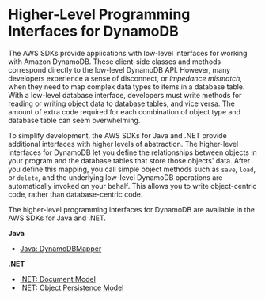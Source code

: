 # Higher\-Level Programming Interfaces for DynamoDB<a name="HigherLevelInterfaces"></a>

The AWS SDKs provide applications with low\-level interfaces for working with Amazon DynamoDB\. These client\-side classes and methods correspond directly to the low\-level DynamoDB API\. However, many developers experience a sense of disconnect, or *impedance mismatch*, when they need to map complex data types to items in a database table\. With a low\-level database interface, developers must write methods for reading or writing object data to database tables, and vice versa\. The amount of extra code required for each combination of object type and database table can seem overwhelming\.

To simplify development, the AWS SDKs for Java and \.NET provide additional interfaces with higher levels of abstraction\. The higher\-level interfaces for DynamoDB let you define the relationships between objects in your program and the database tables that store those objects' data\. After you define this mapping, you call simple object methods such as `save`, `load`, or `delete`, and the underlying low\-level DynamoDB operations are automatically invoked on your behalf\. This allows you to write object\-centric code, rather than database\-centric code\. 

The higher\-level programming interfaces for DynamoDB are available in the AWS SDKs for Java and \.NET\.

**Java**
+ [Java: DynamoDBMapper](DynamoDBMapper.md)

**\.NET**
+ [\.NET: Document Model](DotNetSDKMidLevel.md)
+ [\.NET: Object Persistence Model](DotNetSDKHighLevel.md)